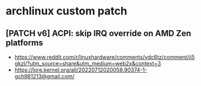 # archlinux custom patch

## [PATCH v6] ACPI: skip IRQ override on AMD Zen platforms

- https://www.reddit.com/r/linuxhardware/comments/vdc6tz/comment/ii5gkzl/?utm_source=share&utm_medium=web2x&context=3
- https://lore.kernel.org/all/20220712020058.90374-1-gch981213@gmail.com/